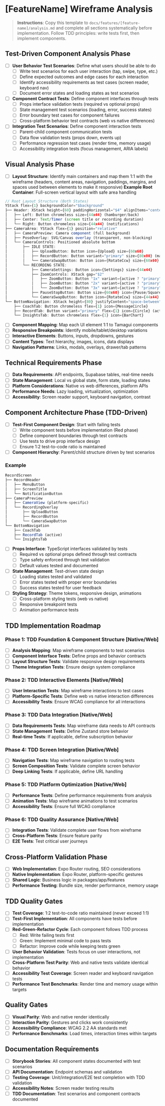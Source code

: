 # [FeatureName] Wireframe Analysis

> **Instructions**: Copy this template to `docs/features/[feature-name]/analysis.md` and complete all sections systematically before implementation. Follow TDD principles: write tests first, then implement components.

## Test-Driven Component Analysis Phase
- [ ] **User Behavior Test Scenarios**: Define what users should be able to do
  - [ ] Write test scenarios for each user interaction (tap, swipe, type, etc.)
  - [ ] Define expected outcomes and edge cases for each interaction
  - [ ] Identify accessibility requirements as test cases (screen reader, keyboard nav)
  - [ ] Document error states and loading states as test scenarios
- [ ] **Component Contract Tests**: Define component interfaces through tests
  - [ ] Props interface validation tests (required vs optional props)
  - [ ] State management test scenarios (loading, error, success states)
  - [ ] Error boundary test cases for component failures
  - [ ] Cross-platform behavior test contracts (web vs native differences)
- [ ] **Integration Test Scenarios**: Define component interaction tests
  - [ ] Parent-child component communication tests
  - [ ] Data flow validation tests (props down, events up)
  - [ ] Performance regression test cases (render time, memory usage)
  - [ ] Accessibility integration tests (focus management, ARIA labels)

## Visual Analysis Phase
- [ ] **Layout Structure**: Identify main containers and map them 1:1 with the wireframe (headers, content areas, navigation, paddings, margins, and spaces used between elements to make it responsive)
**Example Root Container**: Full-screen vertical layout with safe area handling
```typescript
// Root Layout Structure (Both States)
YStack flex={1} backgroundColor="$background"
├── Header: XStack height={60} paddingHorizontal="$4" alignItems="center"
│   ├── Left: Button chromeless size={44x44} (hamburger/back)
│   ├── Center: Text/Timer (screen title or recording duration)
│   └── Right: Button chromeless size={44x44} (notifications)
├── CameraArea: YStack flex={1} position="relative"
│   ├── CameraPreview: Camera component (full background)
│   ├── PoseOverlay: SVG/Canvas overlay (transparent, non-blocking)
│   └── CameraControls: Positioned absolute bottom
│       ├── IDLE STATE:
│       │   ├── UploadButton: Button icon={Upload} size={60x60}
│       │   ├── RecordButton: Button variant="primary" size={80x80} (main CTA)
│       │   └── CameraSwapButton: Button icon={RotateCcw} size={60x60}
│       └── RECORDING STATE:
│           ├── CameraSettings: Button icon={Settings} size={44x44}
│           ├── ZoomControls: XStack gap="$2"
│           │   ├── ZoomButton: Button "1x" variant={active ? "primary" : "chromeless"}
│           │   ├── ZoomButton: Button "2x" variant={active ? "primary" : "chromeless"}
│           │   └── ZoomButton: Button "3x" variant={active ? "primary" : "chromeless"}
│           ├── PauseStopButton: Button size={60x60} icon={Pause/Square}
│           └── CameraSwapButton: Button icon={RotateCcw} size={44x44}
└── BottomNavigation: XStack height={80} justifyContent="space-between" paddingHorizontal="$4"
    ├── CoachTab: Button chromeless flex={1} icon={MessageCircle}
    ├── RecordTab: Button variant="primary" flex={1} icon={Circle} (active)
    └── InsightsTab: Button chromeless flex={1} icon={BarChart}
```
- [ ] **Component Mapping**: Map each UI element 1:1 to Tamagui components
- [ ] **Responsive Breakpoints**: Identify mobile/tablet/desktop variations
- [ ] **Interactive Elements**: Buttons, inputs, dropdowns, gestures
- [ ] **Content Types**: Text hierarchy, images, icons, data displays
- [ ] **Navigation Patterns**: Links, modals, overlays, drawer/tab patterns

## Technical Requirements Phase
- [ ] **Data Requirements**: API endpoints, Supabase tables, real-time needs
- [ ] **State Management**: Local vs global state, form state, loading states
- [ ] **Platform Considerations**: Native vs web differences, platform APIs
- [ ] **Performance Needs**: Lazy loading, virtualization, optimization
- [ ] **Accessibility**: Screen reader support, keyboard navigation, contrast

## Component Architecture Phase (TDD-Driven)
- [ ] **Test-First Component Design**: Start with failing tests
  - [ ] Write component tests before implementation (Red phase)
  - [ ] Define component boundaries through test contracts
  - [ ] Use tests to drive prop interface design
  - [ ] Ensure 1:2 test-to-code ratio is maintained
- [ ] **Component Hierarchy**: Parent/child structure driven by test scenarios
### Example
```typescript
RecordScreen
├── RecordHeader
│   ├── MenuButton
│   ├── ScreenTitle
│   └── NotificationButton
├── CameraPreview
│   ├── CameraView (platform-specific)
│   └── RecordingOverlay
│       ├── UploadButton
│       ├── RecordButton
│       └── CameraSwapButton
└── BottomNavigation
    ├── CoachTab
    ├── RecordTab (active)
    └── InsightsTab
```
- [ ] **Props Interface**: TypeScript interfaces validated by tests
  - [ ] Required vs optional props defined through test contracts
  - [ ] Type safety enforced through test validation
  - [ ] Default values tested and documented
- [ ] **State Management**: Test-driven state design
  - [ ] Loading states tested and validated
  - [ ] Error states tested with proper error boundaries
  - [ ] Success states tested for user feedback
- [ ] **Styling Strategy**: Theme tokens, responsive design, animations
  - [ ] Cross-platform styling tests (web vs native)
  - [ ] Responsive breakpoint tests
  - [ ] Animation performance tests

## TDD Implementation Roadmap

### Phase 1: TDD Foundation & Component Structure [Native/Web]
- [ ] **Analysis Mapping**: Map wireframe components to test scenarios
- [ ] **Component Interface Tests**: Define props and behavior contracts
- [ ] **Layout Structure Tests**: Validate responsive design requirements
- [ ] **Theme Integration Tests**: Ensure design system compliance

### Phase 2: TDD Interactive Elements [Native/Web]
- [ ] **User Interaction Tests**: Map wireframe interactions to test cases
- [ ] **Platform-Specific Tests**: Define web vs native interaction differences
- [ ] **Accessibility Tests**: Ensure WCAG compliance for all interactions

### Phase 3: TDD Data Integration [Native/Web]
- [ ] **Data Requirements Tests**: Map wireframe data needs to API contracts
- [ ] **State Management Tests**: Define Zustand store behavior
- [ ] **Real-time Tests**: If applicable, define subscription behavior

### Phase 4: TDD Screen Integration [Native/Web]
- [ ] **Navigation Tests**: Map wireframe navigation to routing tests
- [ ] **Screen Composition Tests**: Validate complete screen behavior
- [ ] **Deep Linking Tests**: If applicable, define URL handling

### Phase 5: TDD Platform Optimization [Native/Web]
- [ ] **Performance Tests**: Define performance requirements from analysis
- [ ] **Animation Tests**: Map wireframe animations to test scenarios
- [ ] **Accessibility Tests**: Ensure full WCAG compliance

### Phase 6: TDD Quality Assurance [Native/Web]
- [ ] **Integration Tests**: Validate complete user flows from wireframe
- [ ] **Cross-Platform Tests**: Ensure feature parity
- [ ] **E2E Tests**: Test critical user journeys

## Cross-Platform Validation Phase
- [ ] **Web Implementation**: Expo Router routing, SEO considerations
- [ ] **Native Implementation**: Expo Router, platform-specific gestures
- [ ] **Shared Logic**: Business logic in packages/app/features
- [ ] **Performance Testing**: Bundle size, render performance, memory usage

## TDD Quality Gates
- [ ] **Test Coverage**: 1:2 test-to-code ratio maintained (never exceed 1:1)
- [ ] **Test-First Implementation**: All components have tests before implementation
- [ ] **Red-Green-Refactor Cycle**: Each component follows TDD process
  - [ ] Red: Write failing tests first
  - [ ] Green: Implement minimal code to pass tests
  - [ ] Refactor: Improve code while keeping tests green
- [ ] **User Behavior Validation**: Tests focus on user interactions, not implementation
- [ ] **Cross-Platform Test Parity**: Web and native tests validate identical behavior
- [ ] **Accessibility Test Coverage**: Screen reader and keyboard navigation tests
- [ ] **Performance Test Benchmarks**: Render time and memory usage within targets

## Quality Gates
- [ ] **Visual Parity**: Web and native render identically
- [ ] **Interaction Parity**: Gestures and clicks work consistently
- [ ] **Accessibility Compliance**: WCAG 2.2 AA standards met
- [ ] **Performance Benchmarks**: Load times, interaction times within targets

## Documentation Requirements
- [ ] **Storybook Stories**: All component states documented with test scenarios
- [ ] **API Documentation**: Endpoint schemas and validation
- [ ] **Testing Coverage**: Unit/integration/E2E test completion with TDD validation
- [ ] **Accessibility Notes**: Screen reader testing results
- [ ] **TDD Documentation**: Test scenarios and component contracts documented
